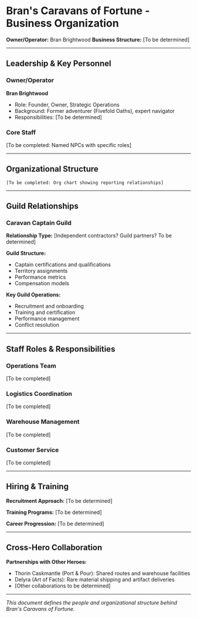 # Bran's Caravans of Fortune - Business Organization

**Owner/Operator:** Bran Brightwood
**Business Structure:** [To be determined]

---

## Leadership & Key Personnel

### Owner/Operator
**Bran Brightwood**
- Role: Founder, Owner, Strategic Operations
- Background: Former adventurer (Fivefold Oaths), expert navigator
- Responsibilities: [To be determined]

### Core Staff
[To be completed: Named NPCs with specific roles]

---

## Organizational Structure

```
[To be completed: Org chart showing reporting relationships]
```

---

## Guild Relationships

### Caravan Captain Guild
**Relationship Type:** [Independent contractors? Guild partners? To be determined]

**Guild Structure:**
- Captain certifications and qualifications
- Territory assignments
- Performance metrics
- Compensation models

**Key Guild Operations:**
- Recruitment and onboarding
- Training and certification
- Performance management
- Conflict resolution

---

## Staff Roles & Responsibilities

### Operations Team
[To be completed]

### Logistics Coordination
[To be completed]

### Warehouse Management
[To be completed]

### Customer Service
[To be completed]

---

## Hiring & Training

**Recruitment Approach:**
[To be determined]

**Training Programs:**
[To be determined]

**Career Progression:**
[To be determined]

---

## Cross-Hero Collaboration

**Partnerships with Other Heroes:**
- Thorin Caskmantle (Port & Pour): Shared routes and warehouse facilities
- Delyra (Art of Facts): Rare material shipping and artifact deliveries
- [Other collaborations to be determined]

---

*This document defines the people and organizational structure behind Bran's Caravans of Fortune.*
